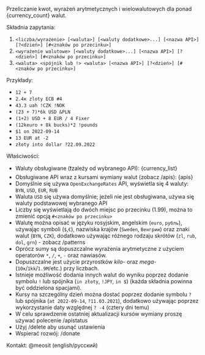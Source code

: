 Przeliczanie kwot, wyrażeń arytmetycznych i wielowalutowych dla ponad {currency_count} walut.

Składnia zapytania:
1) `<liczba/wyrażenie> [<waluta>] [<waluty dodatkowe>...] [<nazwa API>] [?<dzień>] [#<znaków po przecinku>]`
2) `<wyrażenie walutowe> [<waluty dodatkowe>...] [<nazwa API>] [?<dzień>] [#<znaków po przecinku>]`
3) `<waluta> <spójnik lub !> <waluta> [<nazwa API>] [?<dzień>] [#<znaków po przecinku>]`

Przykłady:
- `12 + 7`
- `2.4к zloty ECB #4`
- `43.3 uah !CZK !NOK`
- `(23 + 7)*6k USD &PLN`
- `(1+2) USD + 8 EUR / 4 Fixer`
- `(12keuro + 8k bucks)*2 !pounds`
- `$1 on 2022-09-14`
- `13 EUR at -2`
- `złoty into dollar ?22.09.2022`

Właściwości:
- Waluty obsługiwane (❗zależy od wybranego API): {currency_list}
- Obsługiwane API wraz z kursami wymiany walut (zobacz /apis): {apis}
- Domyślnie się używa `OpenExchangeRates` API, wyświetla się 4 waluty: `BYN`, `USD`, `EUR`, `RUB`
- Waluta `USD` się używa domyślnie; jeżeli nie jest obsługiwana, używa się waluty podstawowej wybranego API 
- Liczby się wyświetlają do dwóch miejsc po przecinku (1.99), można to zmienić opcją `#<znaków po przecinku>`  
- Walutę można opisać w języku rosyjskim, angelskim (`euro`, `рубль`), używając symboli (`$`,`€`), nazwiska krajów (`Sweden`, `Венгрии`) oraz znaki walut (`BYN`, `CZK`), dodatkowo używając różnego rodzaju skrótów (`zl`, `rub`, `dol`, `grn`) - zobacz /patterns
- Oprócz sumy są dopuszczalne wyrażenia arytmetyczne z użyciem operatorów `*`, `/`, `+`, `-` oraz nawiasów.
- Dopuszczalne jest użycie przyrostków _kilo-_ oraz _mega-_ (`10к`/`1kk`/`1.9M`/etc.) przy liczbach.
- Istnieje możliwość dodania innych walut do wyniku poprzez dodanie symbolu `!` lub spójnika (`in złoty`, `!JPY`, `in $`) (każda składnia powinna być oddzielona spacjami).
- Kursy na szczególny dzień można dostać poprzez dodanie symbolu `?` lub spójnika (`at 2022-09-14`, `?11.03.2021`), dodatkowo używając poprzez wykorzystanie daty względnej `? -4` (cztery dni temu)
- W celu sprawdzenie ostatniej aktualizacji kursów wymiany proszę używać polecenie /apistatus
- Użyj /delete aby usunąć ustawienia
- Wspierać rozwój: /donate

Kontakt: @meosit (english/русский)
